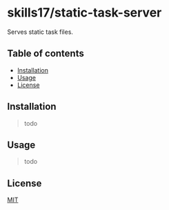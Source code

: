# skills17/static-task-server

Serves static task files.

## Table of contents

- [Installation](#installation)
- [Usage](#usage)
- [License](#license)

## Installation

> todo

## Usage

> todo

## License

[MIT](https://github.com/skills17/static-task-server/blob/master/LICENSE)
